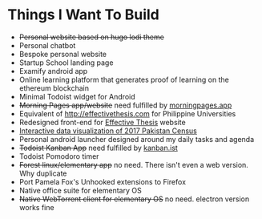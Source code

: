 # Things I Want To Build

- ~~Personal website based on hugo lodi theme~~
- Personal chatbot
- Bespoke personal website
- Startup School landing page
- Examify android app
- Online learning platform that generates proof of learning on the ethereum blockchain
- Minimal Todoist widget for Android
- ~~Morning Pages app/website~~ need fulfilled by [morningpages.app](http://morningpages.app)
- Equivalent of http://effectivethesis.com for Philippine Universities
- Redesigned front-end for [Effective Thesis](http://effectivethesis.com) website
- [Interactive data visualization of 2017 Pakistan Census](https://brandnk.github.io/Front-End-Web-Developer-Assessment/)
- Personal android launcher designed around my daily tasks and agenda
- ~~Todoist Kanban App~~ need fulfilled by [kanban.ist](http://kanban.ist)
- Todoist Pomodoro timer
- ~~Forest linux/elementary app~~ no need. There isn't even a web version. Why duplicate
- Port Pamela Fox's Unhooked extensions to Firefox
- Native office suite for elementary OS
- ~~Native WebTorrent client for elementary OS~~ no need. electron version works fine
